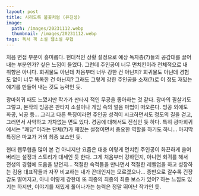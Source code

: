 ```yaml
---
layout: post
title: 시리도록 불꽃처럼 (유진성)
image:
  path: /images/20231112.webp
  thumbnail: /images/20231112.webp
tags: 독서 책 소설 웹소설 무협
---
```


처음 면접 부분이 흥미롭다. 현대적인 상황 설정으로 예상 독자층(?)들의 공감대를 끌어내는 부분인가? 싶은 느낌이 들었다.
그런데 주인공이 너무 먼치킨이라 전체적으로 내 취향은 아니다. 회귀물도 아닌데 처음부터 너무 강한 건 아닌지? 회귀물도 아닌데 경험도 없이 너무 똑똑한 건 아닌지? 그래도 그렇게 강한 주인공을 소재(?)로 이 정도 재밌는 얘기를 만들어 내는 것도 능력인 듯.


광마회귀 때도 느꼈지만 작가가 판타지 적인 무공을 좋아하는 것 같다. 광마의 필살기도 그렇고, 본작의 빙공은 판타지 소설이나 게임 속의 얼음 마법이 떠오른다. 빙공 외에도 화공, 뇌공 등... 그리고 다른 특징이라면 주인공 성격이 시크하면서도 정도의 길을 걷고, 그러면서 사악하고 가차없는 면도 있다. 경공에 대해서도 진심인 듯 하다. 특히 광마회귀에서는 "쾌당"이라는 단체(?)가 재밌는 설정이면서 중요한 역할을 하기도 하니... 마지막 특징은 마교가 거의 최종 보스인 듯.

 

현대 웹무협을 많이 본 건 아니지만 요즘은 대충 이렇게 먼치킨 주인공이 화끈하게 쓸어버리는 설정과 스토리가 대세인 듯 한다. 그게 처음부터 강하던지, 아니면 회귀를 해서 전생의 경험에 도움을 받던지... 적절한 숙적들을 만나면서 적절한 레벨업을 하고 성장하는 김용 대표작들과 자꾸 비교하는 내가 꼰대인지는 모르겠으나... 종반으로 갈수록 긴장감도 떨어지고, 아니 이렇게 강한데 또 최종의 최종의 최종 보스가 있어? 하는 느낌도 있기는 하지만, 이야기를 재밌게 풀어나가는 능력은 정말 뛰어난 작가인 듯.